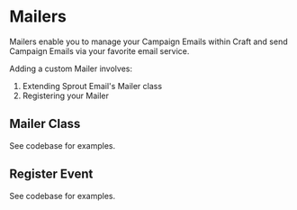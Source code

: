 # Mailers

Mailers enable you to manage your Campaign Emails within Craft and send Campaign Emails via your favorite email service.

Adding a custom Mailer involves:

1. Extending Sprout Email's Mailer class
2. Registering your Mailer

## Mailer Class

See codebase for examples.

## Register Event

See codebase for examples.